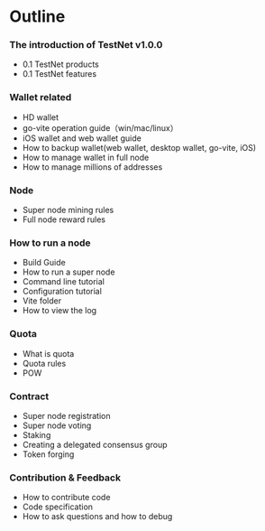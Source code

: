 # Outline

### The introduction of TestNet v1.0.0

* 0.1 TestNet products
* 0.1 TestNet features

### Wallet related

* HD wallet
* go-vite operation guide（win/mac/linux）
* iOS wallet and web wallet guide
* How to backup wallet(web wallet, desktop wallet, go-vite, iOS)
* How to manage wallet in full node
* How to manage millions of addresses

### Node

* Super node mining rules
* Full node reward rules

### How to run a node

* Build Guide
* How to run a super node
* Command line tutorial
* Configuration tutorial
* Vite folder
* How to view the log

### Quota

* What is quota
* Quota rules
* POW

### Contract

* Super node registration
* Super node voting
* Staking
* Creating a delegated consensus group
* Token forging

### Contribution & Feedback

* How to contribute code
* Code specification
* How to ask questions and how to debug